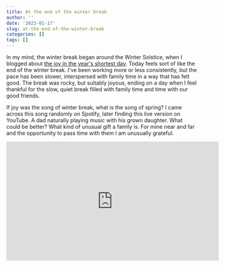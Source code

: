 ```yaml
---
title: At the end of the winter break
author: ''
date: '2023-01-17'
slug: at-the-end-of-the-winter-break
categories: []
tags: []
---
```


In my mind, the winter break began around the Winter Solstice, when I blogged about [the joy in the year's shortest day](https://joshuamrosenberg.com/post/2022/12/20/happy-winter-solstice/). Today feels sort of like the end of the winter break. I've been working more or less consistently, but the pace has been slower, interspersed with family time in a way that has felt good. The break was rocky, but suitably joyous, ending on a day when I feel thankful for the slow, quiet break filled with family time and time with our good friends.

If joy was the song of winter break, what is the song of spring? I came across this song randomly on Spotify, later finding this live version on YouTube. A dad naturally playing music with his grown daughter. What could be better? What kind of unusual gift a family is. For mine near and far and the opportunity to pass time with them I am unusually grateful.

<iframe width="560" height="315" src="https://www.youtube.com/embed/i7yYfC2Osl0" title="YouTube video player" frameborder="0" allow="accelerometer; autoplay; clipboard-write; encrypted-media; gyroscope; picture-in-picture; web-share" allowfullscreen></iframe>